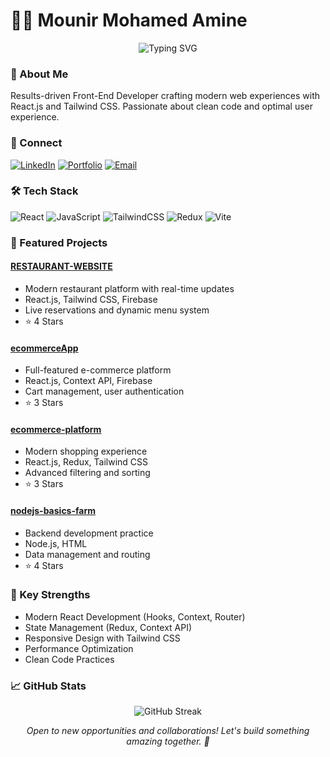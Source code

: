 # 👨‍💻 Mounir Mohamed Amine

<p align="center">
  <img src="https://readme-typing-svg.herokuapp.com?font=Fira+Code&duration=3000&pause=1000&color=2E9BF7&center=true&vCenter=true&width=435&lines=Front+End+Developer;React+%2B+Tailwind+Specialist;Clean+Code+Enthusiast" alt="Typing SVG" />
</p>

### 👋 About Me
Results-driven Front-End Developer crafting modern web experiences with React.js and Tailwind CSS. Passionate about clean code and optimal user experience.

### 🔗 Connect
[![LinkedIn](https://img.shields.io/badge/LinkedIn-%230077B5.svg?logo=linkedin&logoColor=white)](https://www.linkedin.com/in/mohamed-amine-mounir-6a125732b/)
[![Portfolio](https://img.shields.io/badge/Portfolio-%23000000.svg?style=for-the-badge&logo=firefox&logoColor=#FF7139)](https://amine-developer.vercel.app/)
[![Email](https://img.shields.io/badge/Email-D14836?style=for-the-badge&logo=gmail&logoColor=white)](mailto:mohamedaminemounirdev@gmail.com)

### 🛠️ Tech Stack
![React](https://img.shields.io/badge/react-%2320232a.svg?style=for-the-badge&logo=react&logoColor=%2361DAFB)
![JavaScript](https://img.shields.io/badge/javascript-%23323330.svg?style=for-the-badge&logo=javascript&logoColor=%23F7DF1E)
![TailwindCSS](https://img.shields.io/badge/tailwindcss-%2338B2AC.svg?style=for-the-badge&logo=tailwind-css&logoColor=white)
![Redux](https://img.shields.io/badge/redux-%23593d88.svg?style=for-the-badge&logo=redux&logoColor=white)
![Vite](https://img.shields.io/badge/vite-%23646CFF.svg?style=for-the-badge&logo=vite&logoColor=white)

### 🚀 Featured Projects

#### [RESTAURANT-WEBSITE](https://github.com/Mohamed-amine-Mr/RESTAURANT-WEBSITE)
- Modern restaurant platform with real-time updates
- React.js, Tailwind CSS, Firebase
- Live reservations and dynamic menu system
- ⭐ 4 Stars

#### [ecommerceApp](https://github.com/Mohamed-amine-Mr/ecommerceApp)
- Full-featured e-commerce platform
- React.js, Context API, Firebase
- Cart management, user authentication
- ⭐ 3 Stars

#### [ecommerce-platform](https://github.com/Mohamed-amine-Mr/ecommerce-platform)
- Modern shopping experience
- React.js, Redux, Tailwind CSS
- Advanced filtering and sorting
- ⭐ 3 Stars

#### [nodejs-basics-farm](https://github.com/Mohamed-amine-Mr/nodejs-basics-farm)
- Backend development practice
- Node.js, HTML
- Data management and routing
- ⭐ 4 Stars

### 💪 Key Strengths
- Modern React Development (Hooks, Context, Router)
- State Management (Redux, Context API)
- Responsive Design with Tailwind CSS
- Performance Optimization
- Clean Code Practices

### 📈 GitHub Stats
<p align="center">
  <img src="https://github-readme-streak-stats.herokuapp.com/?user=Mohamed-amine-Mr&theme=tokyonight" alt="GitHub Streak" />
</p>

<p align="center">
  <i>Open to new opportunities and collaborations! Let's build something amazing together. 🚀</i>
</p>
